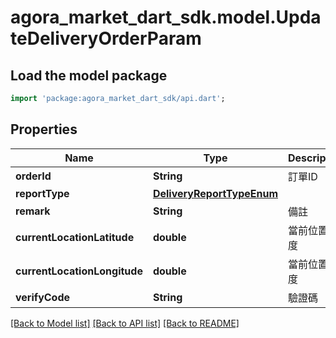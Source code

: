 # agora_market_dart_sdk.model.UpdateDeliveryOrderParam

## Load the model package
```dart
import 'package:agora_market_dart_sdk/api.dart';
```

## Properties
Name | Type | Description | Notes
------------ | ------------- | ------------- | -------------
**orderId** | **String** | 訂單ID | 
**reportType** | [**DeliveryReportTypeEnum**](DeliveryReportTypeEnum.md) |  | 
**remark** | **String** | 備註 | [optional] 
**currentLocationLatitude** | **double** | 當前位置緯度 | 
**currentLocationLongitude** | **double** | 當前位置經度 | 
**verifyCode** | **String** | 驗證碼 | [optional] 

[[Back to Model list]](../README.md#documentation-for-models) [[Back to API list]](../README.md#documentation-for-api-endpoints) [[Back to README]](../README.md)



